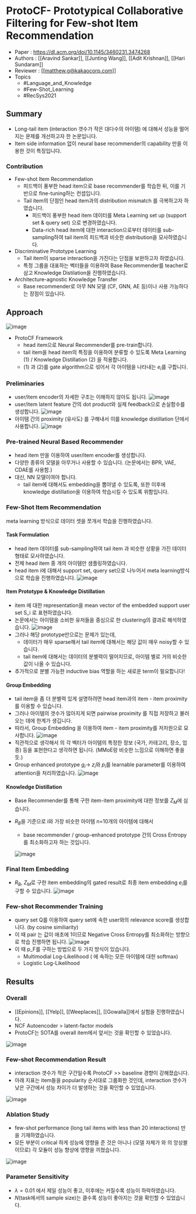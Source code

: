 # ProtoCF- Prototypical Collaborative Filtering for Few-shot Item Recommendation

- Paper : <https://dl.acm.org/doi/10.1145/3460231.3474268>
- Authors : [[Aravind Sankar]], [[Junting Wang]], [[Adit Krishnan]], [[Hari Sundaram]]
- Reviewer : [[matthew.g@kakaocorp.com]]
- Topics
  - #Language_and_Knowledge
  - #Few-Shot_Learning
  - #RecSys2021

## Summary

- Long-tail item (interaction 갯수가 작은 대다수의 아이템) 에 대해서 성능을 떨어지는 문제를 개선하고자 한 논문입니다.
- Item side information 없이 neural base recommender의 capability 만을 이용한 것이 특징입니다.

### Contribution

- Few-shot Item Recommendation
  - 피드백이 풍부한 head item으로 base recommender를 학습한 뒤, 이를 기반으로 fine-tuning하는 컨셉입니다.
  - Tail item의 단점인 head item과의 distribution mismatch 를 극복하고자 하였습니다.
    - 피드백이 풍부한 head item 데이터를 Meta Learning set up (support set & query set) 으로 변경하였습니다.
    - Data-rich head item에 대한 interaction으로부터 데이터를 sub-sampling하여 tail item의 피드백과 비슷한 distribution을 모사하였습니다.
- Discriminative Prototype Learning
  - Tail item이 sparse interaction을 가진다는 단점을 보완하고자 하였습니다.
  - 특정 그룹을 대표하는 벡터들을 이용하여 Base Recommender를 teacher로 삼고 Knowledge Distilation을 진행하였습니다.
- Architecture-agnostic Knowledge Transfer
  - Base recommender로 아무 NN 모델 (CF, GNN, AE 등)이나 사용 가능하다는 장점이 있습니다.

## Approach

![image](https://user-images.githubusercontent.com/38134957/165454645-80f8cb0a-7010-4714-8733-47dc73cbfd42.png)

- ProtoCF Framework
  - head item으로 Neural Recommender를 pre-train합니다.
  - tail item을 head item의 특징을 이용하여 분류할 수 있도록 Meta Learning (1) / Knowledge Distillation (2) 을 적용합니다.
  - (1) 과 (2)를 gate algorithm으로 섞어서 각 아이템을 나타내는 $e_i$를 구합니다.

### Preliminaries

- user/item encoder의 자세한 구조는 이해하지 않아도 됩니다.
  ![image](https://user-images.githubusercontent.com/38134957/165454668-11019734-63a6-4d4e-b314-d60b0658cf3c.png)
- user/item latent feature 간의 dot product와 실제 feedback으로 손실함수를 생성합니다.
  ![image](https://user-images.githubusercontent.com/38134957/165454676-8092178e-f18b-4f9f-b6a4-8ab5e05f7b97.png)
- 아이템 간의 proximity (유사도) 를 구해내서 이를 knowledge distillation 단에서 사용합니다.
  ![image](https://user-images.githubusercontent.com/38134957/165454684-224a27fe-12fc-43ce-828c-3dcb8e4d40c8.png)

### Pre-trained Neural Based Recommender

- head item 만을 이용하여 user/item encoder를 생성합니다.
- 다양한 종류의 모델을 아무거나 사용할 수 있습니다. (논문에서는 BPR, VAE, CDAE를 사용함.)
- 대신, NN 모델이여야 합니다.
  - tail item에 대해서도 embedding을 뽑아낼 수 있도록, 또한 이후에 knowledge distillation을 이용하여 학습시킬 수 있도록 위함입니다.

### Few-Shot Item Recommendation

meta learning 방식으로 데이터 셋을 쪼개서 학습을 진행하였습니다.

#### Task Formulation

- head item 데이터를 sub-sampling하여 tail item 과 비슷한 상황을 가진 데이터 형태로 모사하였습니다.
- 전체 head item 중 개의 아이템만 샘플링하였습니다.
- head item i에 대해서 support set, query set으로 나누어서 meta learning방식으로 학습을 진행하였습니다.
  ![image](https://user-images.githubusercontent.com/38134957/165454705-d58d10d4-b8ac-4e5c-a0ec-cc7582317c51.png)

#### Item Prototype & Knowledge Distillation

- item 에 대한 representation을 mean vector of the embedded support user set S_i 로 표현하였습니다.
- 논문에서는 아이템을 소비한 유저들을 중심으로 한 clustering의 결과로 해석하였습니다.
  ![image](https://user-images.githubusercontent.com/38134957/165454713-2f76743c-804d-4c58-9380-0352e323c8f4.png)
- 그러나 해당 prototype만으로는 문제가 있는데,
  - 데이터가 매우 sparse해서 tail item에 대해서는 해당 값이 매우 noisy할 수 있습니다.
  - tail item에 대해서는 데이터의 분별력이 떨어지므로, 아이템 별로 거의 비슷한 값이 나올 수 있습니다.
- 추가적으로 분별 가능한 inductive bias 역할을 하는 새로운 term이 필요합니다!

#### Group Embedding

- tail item을 좀 더 분별력 있게 설명하려면 head item과의 item - item proximity를 이용할 수 있습니다.
- 그러나 아이템의 갯수가 많아지게 되면 pairwise proximity 를 직접 저장하고 불러오는 데에 한계가 생깁니다.
- 따라서, Group Embedding 을 이용하여 item - item proximity를 저차원으로 묘사합니다.
  ![image](https://user-images.githubusercontent.com/38134957/165454723-e40ea681-8fdc-407e-b172-a5b3ff19ecc0.png)
- 직관적으로 생각해서 의 각 벡터가 아이템의 특정한 정보 (국가, 카테고리, 장소, 업종) 등을 표현한다고 생각하면 됩니다. (MMoE랑 비슷한 느낌으로 이해하면 좋을 듯.)
- Group enhanced prototype $g_i$-> $z_i$와 $p_i$를 learnable parameter를 이용하여 attention을 처리하였습니다.
  ![image](https://user-images.githubusercontent.com/38134957/165454757-cc599602-a7f7-40a6-8c95-32db9d4ca7bb.png)

#### Knowledge Distillation

- Base Recommender를 통해 구한 item-item proximity에 대한 정보를 $Z_M$에 심습니다.
- $R_B$을 기준으로 i와 가장 비슷한 아이템 n=10개의 아이템에 대해서
  - base recommender / group-enhanced prototype 간의 Cross Entropy를 최소화하고자 하는 것입니다.

  ![image](https://user-images.githubusercontent.com/38134957/165454773-0b40f9f1-ee4c-474b-864f-ac2c9dbcf80c.png)

### Final Item Embedding

- $R_B$, $Z_M$로 구한 item embedding의 gated result로 최종 item embedding $e_i$를 구할 수 있습니다.
  ![image](https://user-images.githubusercontent.com/38134957/165454780-0f1df03f-fdce-44ce-b91e-61bad1458cd2.png)

### Few-shot Recommender Training

- query set Q를 이용하여 query set에 속한 user와의 relevance score를 생성합니다. (by cosine similiarity)  
- 이 때 pair 는 값이 애초에 1이므로 Negative Cross Entropy를 최소화하는 방향으로 학습 진행하면 됩니다.
  ![image](https://user-images.githubusercontent.com/38134957/165454796-cdcfc957-e5fc-4286-9cfe-f978a026a337.png)
- 이 때 p_F를 구하는 방법으로 두 가지 방식이 있습니다.
  - Multimodial Log-Likelihood ( 에 속하는 모든 아이템에 대한 softmax)
  - Logistic Log-Likelihood

## Results

### Overall

- [[Epinions]], [[Yelp]], [[Weeplaces]], [[Gowalla]]에서 실험을 진행하였습니다.
- NCF Autoencoder > latent-factor models  
- ProtoCF는 SOTA를 overall item에서 앞서는 것을 확인할 수 있었습니다.

![image](https://user-images.githubusercontent.com/38134957/165454805-57c15ef4-2d29-4b67-9a8d-85a16e47cd5c.png)

### Few-shot Recommendation Result  

- interaction 갯수가 적은 구간일수록 ProtoCF >> baseline 경향이 강해졌습니다.
- 아래 지표는 item들을 popularity 순서대로 그룹화한 것인데, interaction 갯수가 낮은 구간에서 성능 차이가 더 발생하는 것을 확인할 수 있었습니다.

![image](https://user-images.githubusercontent.com/38134957/165454818-c911170a-7571-49f8-aa3a-c54b2b347f98.png)

### Ablation Study

- few-shot performance (long tail items with less than 20 interactions) 만을 기재하였습니다.
- 모든 부분이 critical 하게 성능에 영향을 준 것은 아니나 (모델 자체가 와 의 앙상블이므로) 각 모듈이 성능 향상에 영향을 끼쳤습니다.

![image](https://user-images.githubusercontent.com/38134957/165454837-af5810a4-a248-4298-b710-371b86431932.png)

### Parameter Sensitivity

- $\lambda=0.01$ 에서 제일 성능이 좋고, 이후에는 커질수록 성능이 하락하였습니다.
- $N$(task에서의 sample size)는 클수록 성능이 좋아지는 것을 확인할 수 있었습니다.
